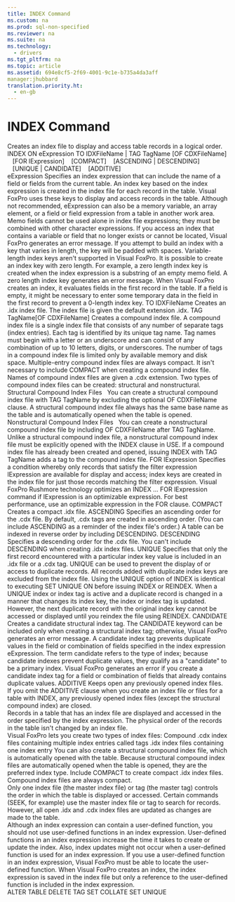```yaml
---
title: INDEX Command
ms.custom: na
ms.prod: sql-non-specified
ms.reviewer: na
ms.suite: na
ms.technology: 
  - drivers
ms.tgt_pltfrm: na
ms.topic: article
ms.assetid: 694e8cf5-2f69-4001-9c1e-b735a4da3aff
manager:jhubbard
translation.priority.ht: 
  - en-gb
---
```

# INDEX Command
<?xml version="1.0" encoding="utf-8"?>
<developerReferenceWithSyntaxDocument xmlns="http://ddue.schemas.microsoft.com/authoring/2003/5" xmlns:xlink="http://www.w3.org/1999/xlink" xmlns:xsi="http://www.w3.org/2001/XMLSchema-instance" xsi:schemaLocation="http://ddue.schemas.microsoft.com/authoring/2003/5 http://dduestorage.blob.core.windows.net/ddueschema/developer.xsd">
  <introduction>
    <para>Creates an index file to display and access table records in a logical order.</para>
  </introduction>
  <syntaxSection>
    <legacySyntax>
INDEX ON <parameterReference>eExpression</parameterReference> TO <parameterReference>IDXFileName</parameterReference> | TAG <parameterReference>TagName</parameterReference> [OF <parameterReference>CDXFileName</parameterReference>]
   [FOR <parameterReference>lExpression</parameterReference>]
   [COMPACT]
   [ASCENDING | DESCENDING]
   [UNIQUE | CANDIDATE]
   [ADDITIVE]</legacySyntax>
  </syntaxSection>
  <section>
    <title>Arguments</title>
    <content>
      <definitionTable>
        <definedTerm> <legacyItalic>eExpression</legacyItalic> </definedTerm>
        <definition>
          <para>Specifies an index expression that can include the name of a field or fields from the current table. An index key based on the index expression is created in the index file for each record in the table. Visual FoxPro uses these keys to display and access records in the table.</para>
          <alert class="note">
            <para>Although not recommended, <legacyItalic>eExpression</legacyItalic> can also be a memory variable, an array element, or a field or field expression from a table in another work area. Memo fields cannot be used alone in index file expressions; they must be combined with other character expressions. If you access an index that contains a variable or field that no longer exists or cannot be located, Visual FoxPro generates an error message.</para>
          </alert>
          <para>If you attempt to build an index with a key that varies in length, the key will be padded with spaces. Variable-length index keys aren't supported in Visual FoxPro.


</para>
          <para>It is possible to create an index key with zero length. For example, a zero length index key is created when the index expression is a substring of an empty memo field. A zero length index key generates an error message. When Visual FoxPro creates an index, it evaluates fields in the first record in the table. If a field is empty, it might be necessary to enter some temporary data in the field in the first record to prevent a 0-length index key.
</para>
        </definition>
        <definedTerm>TO <legacyItalic>IDXFileName</legacyItalic></definedTerm>
        <definition>
          <para>Creates an .idx index file. The index file is given the default extension .idx.</para>
        </definition>
        <definedTerm>TAG <legacyItalic>TagName</legacyItalic>[OF <legacyItalic>CDXFileName</legacyItalic>] </definedTerm>
        <definition>
          <para>Creates a compound index file. A compound index file is a single index file that consists of any number of separate tags (index entries). Each tag is identified by its unique tag name. Tag names must begin with a letter or an underscore and can consist of any combination of up to 10 letters, digits, or underscores. The number of tags in a compound index file is limited only by available memory and disk space.</para>
          <para>Multiple-entry compound index files are always compact. It isn't necessary to include COMPACT when creating a compound index file. Names of compound index files are given a .cdx extension.


</para>
          <para>Two types of compound index files can be created: structural and nonstructural.


</para>
          <para>
            <legacyBold>Structural Compound Index Files   </legacyBold>You can create a structural compound index file with TAG <legacyItalic>TagName</legacyItalic> by excluding the optional OF <legacyItalic>CDXFileName</legacyItalic> clause. A structural compound index file always has the same base name as the table and is automatically opened when the table is opened.


</para>
          <para>
            <legacyBold>Nonstructural Compound Index Files   </legacyBold>You can create a nonstructural compound index file by including OF <legacyItalic>CDXFileName</legacyItalic> after TAG <legacyItalic>TagName</legacyItalic>. Unlike a structural compound index file, a nonstructural compound index file must be explicitly opened with the INDEX clause in USE.


</para>
          <para>If a compound index file has already been created and opened, issuing INDEX with TAG <legacyItalic>TagName</legacyItalic> adds a tag to the compound index file.
</para>
        </definition>
        <definedTerm>FOR <legacyItalic>lExpression</legacyItalic></definedTerm>
        <definition>
          <para>Specifies a condition whereby only records that satisfy the filter expression <legacyItalic>lExpression</legacyItalic> are available for display and access; index keys are created in the index file for just those records matching the filter expression.</para>
          <para>Visual FoxPro Rushmore technology optimizes an INDEX ... FOR <legacyItalic>lExpression</legacyItalic> command if <legacyItalic>lExpression</legacyItalic> is an optimizable expression. For best performance, use an optimizable expression in the FOR clause.
</para>
        </definition>
        <definedTerm>COMPACT </definedTerm>
        <definition>
          <para>Creates a compact .idx file.</para>
        </definition>
        <definedTerm>ASCENDING </definedTerm>
        <definition>
          <para>Specifies an ascending order for the .cdx file. By default, .cdx tags are created in ascending order. (You can include ASCENDING as a reminder of the index file's order.) A table can be indexed in reverse order by including DESCENDING.</para>
        </definition>
        <definedTerm>DESCENDING </definedTerm>
        <definition>
          <para>Specifies a descending order for the .cdx file. You can't include DESCENDING when creating .idx index files.</para>
        </definition>
        <definedTerm>UNIQUE </definedTerm>
        <definition>
          <para>Specifies that only the first record encountered with a particular index key value is included in an .idx file or a .cdx tag. UNIQUE can be used to prevent the display of or access to duplicate records. All records added with duplicate index keys are excluded from the index file. Using the UNIQUE option of INDEX is identical to executing SET UNIQUE ON before issuing INDEX or REINDEX.</para>
          <para>When a UNIQUE index or index tag is active and a duplicate record is changed in a manner that changes its index key, the index or index tag is updated. However, the next duplicate record with the original index key cannot be accessed or displayed until you reindex the file using REINDEX.
</para>
        </definition>
        <definedTerm>CANDIDATE </definedTerm>
        <definition>
          <para>Creates a candidate structural index tag. The CANDIDATE keyword can be included only when creating a structural index tag; otherwise, Visual FoxPro generates an error message.</para>
          <para>A candidate index tag prevents duplicate values in the field or combination of fields specified in the index expression <legacyItalic>eExpression</legacyItalic>. The term <legacyItalic>candidate</legacyItalic> refers to the type of index; because candidate indexes prevent duplicate values, they qualify as a "candidate" to be a primary index.


</para>
          <para>Visual FoxPro generates an error if you create a candidate index tag for a field or combination of fields that already contains duplicate values.
</para>
        </definition>
        <definedTerm>ADDITIVE </definedTerm>
        <definition>
          <para>Keeps open any previously opened index files. If you omit the ADDITIVE clause when you create an index file or files for a table with INDEX, any previously opened index files (except the structural compound index) are closed.</para>
        </definition>
      </definitionTable>
    </content>
  </section>
  <languageReferenceRemarks>
    <content>
      <para>Records in a table that has an index file are displayed and accessed in the order specified by the index expression. The physical order of the records in the table isn't changed by an index file.</para>
    </content>
    <sections>
      <section>
        <title>Index Types</title>
        <content>
          <para>Visual FoxPro lets you create two types of index files:

</para>
          <list class="bullet">
            <listItem>
              <para>Compound .cdx index files containing multiple index entries called tags</para>
            </listItem>
            <listItem>
              <para>.idx index files containing one index entry</para>
            </listItem>
          </list>
          <para>You can also create a structural compound index file, which is automatically opened with the table.</para>
          <alert class="note">
            <para>Because structural compound index files are automatically opened when the table is opened, they are the preferred index type.</para>
          </alert>
          <para>Include COMPACT to create compact .idx index files. Compound index files are always compact.</para>
        </content>
      </section>
      <section>
        <title>Index Order and Updating</title>
        <content>
          <para>Only one index file (the master index file) or tag (the master tag) controls the order in which the table is displayed or accessed. Certain commands (SEEK, for example) use the master index file or tag to search for records. However, all open .idx and .cdx index files are updated as changes are made to the table.</para>
        </content>
      </section>
      <section>
        <title>User-Defined Functions</title>
        <content>
          <para>Although an index expression can contain a user-defined function, you should not use user-defined functions in an index expression. User-defined functions in an index expression increase the time it takes to create or update the index. Also, index updates might not occur when a user-defined function is used for an index expression.</para>
          <para>If you use a user-defined function in an index expression, Visual FoxPro must be able to locate the user-defined function. When Visual FoxPro creates an index, the index expression is saved in the index file but only a reference to the user-defined function is included in the index expression.</para>
        </content>
      </section>
    </sections>
  </languageReferenceRemarks>
  <relatedTopics>
<link xlink:href="3a01a291-f4d9-43bc-a725-5a95546ff364">ALTER TABLE</link>
<link xlink:href="4f4e1362-a5f3-4b15-8a3c-d4e96605f221">DELETE TAG</link>
<link xlink:href="00efbcd4-fea8-4061-86a5-82de413cb753">SET COLLATE</link>
<link xlink:href="1f69e31e-4599-47cc-ac89-b86fba8703c5">SET UNIQUE</link>
</relatedTopics>
</developerReferenceWithSyntaxDocument>